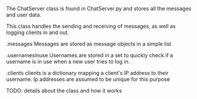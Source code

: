 The ChatServer class is found in ChatServer.py and stores all the messages and user data.

This class handles the sending and receiving of messages, as well as logging clients in and out.


.messages
Messages are stored as message objects in a simple list

.usernamesinuse
Usernames are stored in a set to quickly check if a username is in use when a new user tries to log in.

.clients
clients is a dictionary mapping a client's IP address to their username.  Ip addresses are assumed to be unique for this purpose

TODO: details about the class and how it works